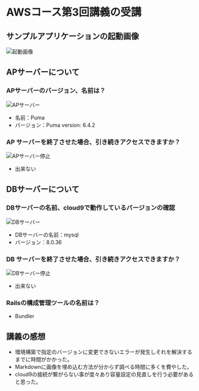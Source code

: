 # AWSコース第3回講義の受講

## サンプルアプリケーションの起動画像
![起動画像](/Raisetech/images/fruits.png)
## APサーバーについて

### APサーバーのバージョン、名前は？
![APサーバー](/Raisetech/images/puma-version.png)
* 名前：Puma
* バージョン：Puma version: 6.4.2 

### AP サーバーを終了させた場合、引き続きアクセスできますか？　
![APサーバー停止](/Raisetech/images/pumastop.png)
* 出来ない

## DBサーバーについて

### DBサーバーの名前、cloud9で動作しているバージョンの確認
![DBサーバー](/Raisetech/images/mysql.png)
* DBサーバーの名前：mysql
* バージョン：8.0.36

### DB サーバーを終了させた場合、引き続きアクセスできますか？
![DBサーバー停止](/Raisetech/images/mysql.png)
* 出来ない

### Railsの構成管理ツールの名前は？
* Bundler 

## 講義の感想

* 環境構築で指定のバージョンに変更できないエラーが発生しそれを解決するまでに時間がかかった。
* Markdownに画像を埋め込む方法が分からず調べる時間に多くを費やした。
* cloud9の接続が繋がらない事が度々あり容量設定の見直しを行う必要があると思った。
